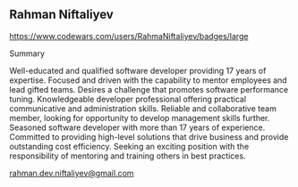 ## Rahman Niftaliyev

https://www.codewars.com/users/RahmaNiftaliyev/badges/large

Summary

Well-educated and qualified software developer providing 17 years of expertise. Focused and
driven with the capability to mentor employees and lead gifted teams. Desires a challenge that
promotes software performance tuning. Knowledgeable developer professional offering practical
communicative and administration skills. Reliable and collaborative team member, looking for
opportunity to develop management skills further. Seasoned software developer with more than
17 years of experience. Committed to providing high-level solutions that drive business and
provide outstanding cost efficiency. Seeking an exciting position with the responsibility of
mentoring and training others in best practices.

rahman.dev.niftaliyev@gmail.com

